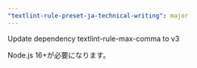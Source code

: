 ```yaml
---
"textlint-rule-preset-ja-technical-writing": major
---
```


Update dependency textlint-rule-max-comma to v3

Node.js 16+が必要になります。
